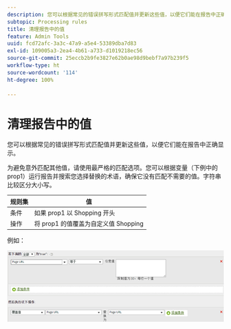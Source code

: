```yaml
---
description: 您可以根据常见的错误拼写形式匹配值并更新这些值，以便它们能在报告中正确显示。
subtopic: Processing rules
title: 清理报告中的值
feature: Admin Tools
uuid: fcd72afc-3a3c-47a9-a5e4-53389dba7d83
exl-id: 109005a3-2ea4-4b61-a733-d1019218ec56
source-git-commit: 25eccb2b9fe3827e62b0ae98d9bebf7a97b239f5
workflow-type: ht
source-wordcount: '114'
ht-degree: 100%

---
```


# 清理报告中的值

您可以根据常见的错误拼写形式匹配值并更新这些值，以便它们能在报告中正确显示。

为避免意外匹配其他值，请使用最严格的匹配选项。您可以根据变量（下例中的 prop1）运行报告并搜索您选择替换的术语，确保它没有匹配不需要的值。字符串比较区分大小写。

| 规则集 | 值 |
|---|---|
| 条件 | 如果 prop1 以 Shopping 开头 |
| 操作 | 将 prop1 的值覆盖为自定义值 Shopping |

例如：

![](assets/clean-up-values-in-report.png)
